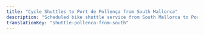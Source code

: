 ```yaml
---
title: "Cycle Shuttles to Port de Pollença from South Mallorca"
description: "Scheduled bike shuttle service from South Mallorca to Port de Pollença. Ride the Tramuntana one way, shuttle back."
translationKey: "shuttle-pollenca-from-south"
---
```


<!-- Content will be added later -->
